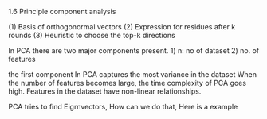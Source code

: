 1.6 Principle component analysis

(1) Basis of orthogonormal vectors
(2) Expression for residues after k rounds
(3) Heuristic to choose the top-k directions

In PCA there are two major components present. 1) n: no of dataset
2) no. of features 

the first component In PCA captures the most variance in the dataset 
When the number of features becomes large, the time complexity of PCA goes high.
Features in the dataset have non-linear relationships.

PCA tries to find Eigrnvectors,
How can we do that, Here is a example 

